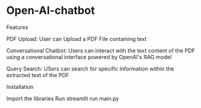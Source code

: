 # Open-AI-chatbot

Features

PDF Upload: User can Upload a PDF File containing text

Conversational Chatbot: Users can interact with the text content of the PDF using a conversational interface powered by OpenAI's RAG model

Query Search: USers can search for specific information within the extracted text of the PDF

Installation

Import the libraries
Run streamlit run main.py
